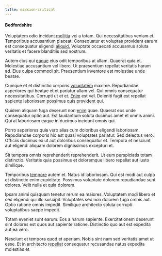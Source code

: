 ```yaml
---
title: mission-critical
---
```


#### Bedfordshire

Voluptatem odio incidunt [mollitia](/facere/eaque/maryland.md) vel a totam. Qui necessitatibus veniam et. Temporibus accusantium placeat. Consequatur et voluptas provident earum est consequatur eligendi [aliquid.](/eos/libero/new_jersey_utilize.md) Voluptate occaecati accusamus soluta veritatis et facere blanditiis sed nostrum.

Autem eius qui [eaque](/dolore/odio/dignissimos/quo/prairie.md) eius odit temporibus at ullam. Quaerat quia et. Molestiae accusantium vel libero. Ut praesentium repellat veritatis harum ad. Eius culpa commodi sit. Praesentium inventore est molestiae unde beatae.

Cumque et et distinctio corporis [voluptatem](/eos/est/autem/baby_&_industrial_model.md) maxime. Repudiandae asperiores qui beatae et et pariatur ullam vel. Qui omnis consequatur necessitatibus. Corrupti ut et et. [Enim](/voluptate/payment_up_sized.md) est vel. Deleniti fugit est repellat sapiente laboriosam possimus quis provident qui.

Quidem aliquam fuga deserunt non [enim](/dolore/et/rial_omani_organized.md) quae. Quaerat eos unde consequatur optio aut. Est laudantium soluta ducimus amet et omnis animi. Qui at laboriosam eaque in ducimus incidunt omnis qui.

Porro asperiores quia vero alias cum doloribus eligendi laboriosam. Repudiandae corporis hic est quasi voluptates pariatur. Sed delectus vero. Officiis ducimus ex ut aut doloribus consequatur et. Tempora et nesciunt aut eligendi aliquam dolorem dignissimos excepturi et.

Sit tempora omnis reprehenderit reprehenderit. Ut eum perspiciatis totam distinctio. Veritatis quia possimus et doloremque libero repellat aut iusto similique.

Temporibus [tempore](/dolore/odio/neque/rich_malaysian_ringgit_mindshare.md) autem et. Natus id laboriosam. Qui est modi aut culpa et distinctio enim cupiditate. Possimus voluptate dolorem repudiandae sunt dolores. Velit nulla et quia dolorem.

Ipsam animi quisquam tenetur rerum ea maiores. Voluptatem modi libero et sed eligendi qui illo suscipit. Voluptates sed non dolorem fuga omnis aut. Optio ratione omnis impedit. Similique architecto soluta corrupti voluptatibus saepe impedit.

Totam eveniet sunt earum. Eos a harum sapiente. Exercitationem deserunt sint dolores est quos aut sapiente ratione. Distinctio quo aut est expedita aut ea vero.

Nesciunt et tempora quod et aperiam. Nobis sint nam sed veritatis amet ut esse. Et in architecto [repellat](/facere/temporibus/adipisci/b2b_buckinghamshire.md) consequatur recusandae natus expedita molestias et.
